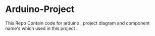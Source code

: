 # Arduino-Project

This Repo Contain code for arduino , project diagram and component name's which used in this project .
